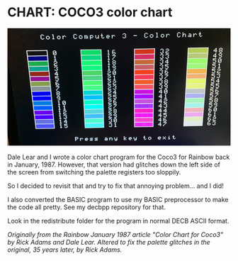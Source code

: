CHART: COCO3 color chart
==========

![](images/chart.jpg)

Dale Lear and I wrote a color chart program for the Coco3 for Rainbow back in January, 1987.  However, that version had
glitches down the left side of the screen from switching the palette registers too sloppily.

So I decided to revisit that and try to fix that annoying problem... and I did!

I also converted the BASIC program to use my BASIC preprocessor to make the code all pretty.  See my decbpp repository for that.

Look in the redistribute folder for the program in normal DECB ASCII format.

_Originally from the Rainbow January 1987 article "Color Chart for Coco3" by Rick Adams and Dale Lear.  Altered to fix the palette glitches in the original, 35 years later, by Rick Adams._
